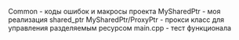 Common - коды ошибок и макросы проекта
MySharedPtr - моя реализация shared_ptr
MySharedPtr/ProxyPtr - прокси класс для управления разделяемым ресурсом
main.cpp - тест функционала